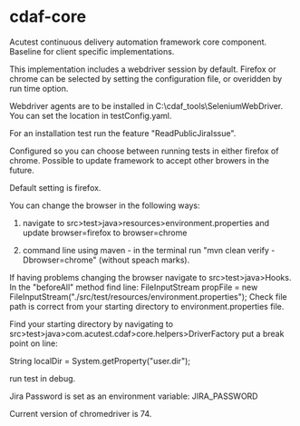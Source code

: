 # cdaf-core
Acutest continuous delivery automation framework core component.
Baseline for client specific implementations.

This implementation includes a webdriver session by default. Firefox or chrome
can be selected by setting the configuration file, or overidden by run time option.

Webdriver agents are to be installed in C:\cdaf_tools\SeleniumWebDriver. You can set the location
in testConfig.yaml.

For an installation test run the feature "ReadPublicJiraIssue".

Configured so you can choose between running tests in either firefox of chrome.
Possible to update framework to accept other browers in the future.

Default setting is firefox.

You can change the browser in the following ways:

1) navigate to src>test>java>resources>environment.properties and update browser=firefox to browser=chrome

2) command line using maven - in the terminal run "mvn clean verify -Dbrowser=chrome" (without speach marks).

If having problems changing the browser navigate to src>test>java>Hooks. In the "beforeAll" method find line:
FileInputStream propFile = new FileInputStream("./src/test/resources/environment.properties");
Check file path is correct from your starting directory to environment.properties file.

Find your starting directory by navigating to src>test>java>com.acutest.cdaf>core.helpers>DriverFactory
put a break point on line:

String localDir = System.getProperty("user.dir");

run test in debug.

Jira Password is set as an environment variable: JIRA_PASSWORD

Current version of chromedriver is 74.

